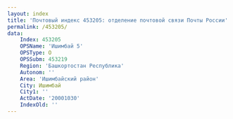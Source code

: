 ```yaml
---
layout: index
title: 'Почтовый индекс 453205: отделение почтовой связи Почты России'
permalink: /453205/
data:
    Index: 453205
    OPSName: 'Ишимбай 5'
    OPSType: О
    OPSSubm: 453219
    Region: 'Башкортостан Республика'
    Autonom: ''
    Area: 'Ишимбайский район'
    City: Ишимбай
    City1: ''
    ActDate: '20001030'
    IndexOld: ''
---
```


